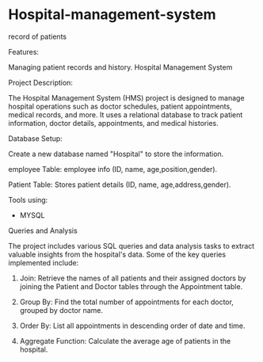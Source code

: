 # Hospital-management-system
record of patients

Features:

Managing patient records and history.
Hospital Management System

Project Description:

The Hospital Management System (HMS) project is designed to manage hospital operations such as doctor schedules, patient appointments, medical records, and more. It uses a relational database to track patient information, doctor details, appointments, and medical histories.

Database Setup:

Create a new database named "Hospital" to store the information.

employee Table: employee info (ID, name, age,position,gender).

Patient Table: Stores patient details (ID, name, age,address,gender).


Tools using: 

* MYSQL

Queries and Analysis

The project includes various SQL queries and data analysis tasks to extract valuable insights from the hospital's data. Some of the key queries implemented include:

1. Join: Retrieve the names of all patients and their assigned doctors by joining the Patient and Doctor tables through the Appointment table.


2. Group By: Find the total number of appointments for each doctor, grouped by doctor name.


3. Order By: List all appointments in descending order of date and time.


4. Aggregate Function: Calculate the average age of patients in the hospital.






